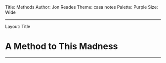 Title: Methods
Author: Jon Reades
Theme: casa notes
Palette: Purple
Size: Wide

---

Layout: Title
# A Method to This Madness

---


